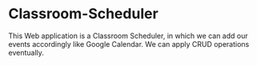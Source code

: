 # Classroom-Scheduler
This Web application is a Classroom Scheduler, in which we can add our events accordingly like Google Calendar. We can apply CRUD operations eventually.
